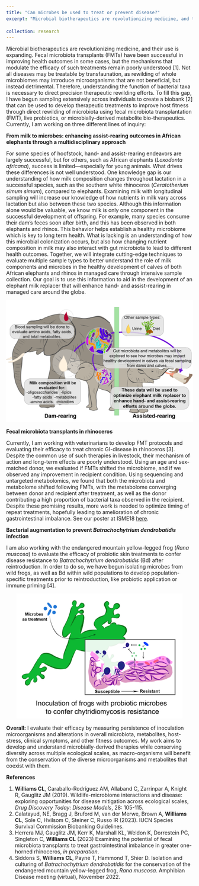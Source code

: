 ```yaml
---
title: "Can microbes be used to treat or prevent disease?"
excerpt: "Microbial biotherapeutics are revolutionizing medicine, and their use is expanding. Microbes have been linked to multiple disease states and have also been used as treatment in humans and animals, such as whole microbiome transfaunation or fecal microbiota transplantation (FMT), to individual microbiota, like probiotics. Despite their success in improving health outcomes in some cases, the mechanisms that modulate the efficacy of such treatments remain poorly understood. My work aims to develop and understand microbially-derived therapies while conserving diversity across multiple ecological scales, as macro-organisms will benefit from the conservation of the diverse microorganisms and metabolites that coexist with them."

collection: research
---
```


Microbial biotherapeutics are revolutionizing medicine, and their use is expanding. Fecal microbiota transplants (FMTs) have been successful in improving health outcomes in some cases, but the mechanisms that modulate the efficacy of such treatments remain poorly understood [1]. Not all diseases may be treatable by transfaunation, as rewilding of whole microbiomes may introduce microorganisms that are not beneficial, but instead detrimental. Therefore, understanding the function of bacterial taxa is necessary to direct precision therapeutic rewilding efforts. To fill this gap, I have begun sampling extensively across individuals to create a biobank [2] that can be used to develop therapeutic treatments to improve host fitness through direct rewilding of microbiota using fecal microbiota transplantation (FMT), live probiotics, or microbially-derived metabolite bio-therapeutics. Currently, I am working on three different lines of inquiry:

<b> From milk to microbes: enhancing assist-rearing outcomes in African elephants through a multidisciplinary approach</b>

For some species of hoofstock, hand- and assist-rearing endeavors are largely successful, but for others, such as African elephants (<i>Loxodonta africana</i>),
success is limited—especially for young animals. What drives these differences is not well understood. One knowledge gap is our understanding of how milk composition
changes throughout lactation in a successful species, such as the southern white rhinoceros (<i>Ceratotherium simum simum</i>), compared to elephants. Examining milk
with longitudinal sampling will increase our knowledge of how nutrients in milk vary across lactation but also between these two species. Although this information alone would be
valuable, we know milk is only one component in the successful development of offspring. For example, many species consume their dam’s feces soon after birth, and this has been
observed in both elephants and rhinos. This behavior helps establish a healthy microbiome which is key to long term health. What is lacking is an understanding of how
this microbial colonization occurs, but also how changing nutrient composition in milk may also interact with gut microbiota to lead to different health outcomes. Together, we will
integrate cutting-edge techniques to evaluate multiple sample types to better understand the role of milk components and microbes in the healthy development of calves of both African elephants and rhinos in managed care through intensive sample collection. Our goal is to use this information to aid in the development of an elephant milk replacer that will enhance hand- and assist-rearing in managed care around the globe.
<p align='center'>
	<img src='/images/Elephant_rewilding.png' width='550px'>
</p> 

<b> Fecal microbiota transplants in rhinoceros</b>

Currently, I am working with veterinarians to develop FMT protocols and evaluating their efficacy to treat chronic GI-disease in rhinoceros [3]. Despite the common use of such therapies in livestock, their mechanism of action and long-term effects are poorly understood. Using an age and sex-matched donor, we evaluated if FMTs shifted the microbiome, and if we observed any improvement in recipient condition. Using sequencing and untargeted metabolomics, we found that both the microbiota and metabolome shifted following FMTs, with the metabolome converging between donor and recipient after treatment, as well as the donor contributing a high proportion of bacterial taxa observed in the recipient. Despite these promising results, more work is needed to optimize timing of repeat treatments, hopefully leading to amelioration of chronic gastrointestinal imbalance. See our poster at ISME18 [here](<https://michellejherrera.weebly.com/isme-conference-2022.html>).

<b> Bacterial augmentation to prevent <i>Batrachochytrium dendrobatidis</i> infection </b>

 I am also working with the endangered mountain yellow-legged frog (<i>Rana muscosa</i>) to evaluate the efficacy of probiotic skin treatments to confer disease resistance to <i>Batrachochytrium dendrobatidis</i> (Bd) after reintroduction. In order to do so, we have begun isolating microbes from wild frogs, as well as Bd within wild populations to develop population-specific treatments prior to reintroduction, like probiotic application or immune priming [4]. 
 
<p align='center'>
	<img src='/images/Frog.png' width='450px'>
</p> 
  
<b>Overall:</b> I evaluate their efficacy by measuring persistence of inoculation microorganisms and alterations in overall microbiota, metabolites, host-stress, clinical symptoms, and other fitness outcomes. My work aims to develop and understand microbially-derived therapies while conserving diversity across multiple ecological scales, as macro-organisms will benefit from the conservation of the diverse microorganisms and metabolites that coexist with them.

<b>References</b>
1. <b>Williams CL</b>, Caraballo-Rodríguez AM, Allaband C, Zarrinpar A, Knight R, Gauglitz JM (2019). Wildlife-microbiome interactions and disease: exploring opportunities for disease mitigation across ecological scales, <i>Drug Discovery Today: Disease Models</i>, 28: 105-115.
2. Calatayud, NE, Bragg J, Bruford M, van der Merwe, Brown A, <b>Williams CL</b>, Sole C, Hvilsom C, Steiner C, Russo IR (2023). IUCN Species Survival Commission Biobanking Guidelines.
3. Herrera MJ, Gauglitz JM, Kerr K, Marshall KL, Weldon K, Dorrestein PC, Singleton C, <b>Williams CL</b> (2023) Examining the potential of fecal microbiota transplants to treat gastrointestinal imbalance in greater one-horned rhinoceros, <i>in preparation</i>.
4. Siddons S, <b>Williams CL</b>, Payne T, Hammond T, Shier D. Isolation and culturing of <i>Batrachochytrium dendrobatidis</i> for the conservation of the endangered mountain yellow-legged frog, <i>Rana muscosa</i>. Amphibian Disease meeting (virtual), November 2022.
